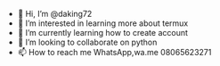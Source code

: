 - 👋 Hi, I’m @daking72
- 👀 I’m interested in learning more about termux
- 🌱 I’m currently learning how to create account
- 💞️ I’m looking to collaborate on python
- 📫 How to reach me WhatsApp,wa.me 08065623271
<!---
daking72/daking72 is a ✨ special ✨ repository because its `README.md` (this file) appears on your GitHub profile.
You can click the Preview link to take a look at your changes.
--->
